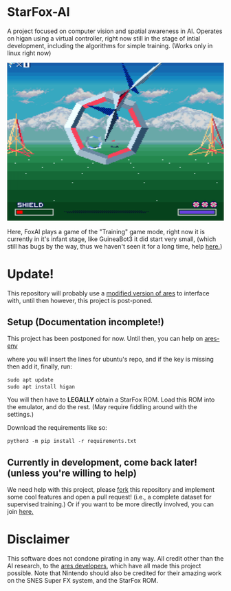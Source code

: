 # StarFox-AI
A project focused on computer vision and spatial awareness in AI. Operates on higan using a virtual controller, right now still in the stage of intial development, including the algorithms for simple training. (Works only in linux right now)

![FoxAI in training game mode](https://github.com/GuineaBot3Labs/StarFox-AI/blob/main/FoxAI.png)

Here, FoxAI plays a game of the "Training" game mode, right now it is currently in it's infant stage, like GuineaBot3 it did start very small, (which still has bugs by the way, thus we haven't seen it for a long time, help [here.](https://github.com/GuineaBot3Labs/deep-GuineaBot3-lichess-bot))

# Update!

This repository will probably use a [modified version of ares](https://github.com/GuineaBot3Labs/ares-env) to interface with, until then however, this project is post-poned.

## Setup (Documentation incomplete!) ##

This project has been postponed for now. Until then, you can help on [ares-env](https://github.com/GuineaBot3Labs/ares-env)

where you will insert the lines for ubuntu's repo, and if the key is missing then add it, finally, run:

    sudo apt update
    sudo apt install higan

You will then have to **LEGALLY** obtain a StarFox ROM. Load this ROM into the emulator, and do the rest. (May require fiddling around with the settings.)

Download the requirements like so:

    python3 -m pip install -r requirements.txt

## Currently in development, come back later! (unless you're willing to help) ##

We need help with this project, please [fork](../../fork) this repository and implement some cool features and open a pull request! (i.e., a complete dataset for supervised training.) Or if you want to be more directly involved, you can join [here.](https://github.com/GuineaBot3Labs/join)


# Disclaimer
This software does not condone pirating in any way. All credit other than the AI research, to the [ares developers](https://github.com/ares-emulator/ares/contributors), which have all made this project possible. Note that Nintendo should also be credited for their amazing work on the SNES Super FX system, and the StarFox ROM.
